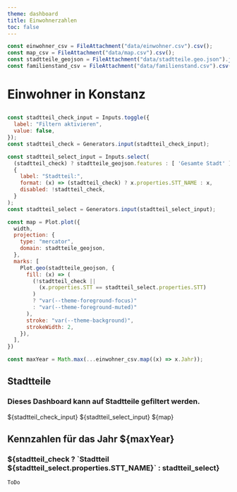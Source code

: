 ```yaml
---
theme: dashboard
title: Einwohnerzahlen
toc: false
---
```


```js
const einwohner_csv = FileAttachment("data/einwohner.csv").csv();
const map_csv = FileAttachment("data/map.csv").csv();
const stadtteile_geojson = FileAttachment("data/stadtteile.geo.json").json();
const familienstand_csv = FileAttachment("data/familienstand.csv").csv();
```

# Einwohner in Konstanz

<h2></h2>

```js
const stadtteil_check_input = Inputs.toggle({
  label: "Filtern aktivieren",
  value: false,
});
const stadtteil_check = Generators.input(stadtteil_check_input);
```

```js
const stadtteil_select_input = Inputs.select(
  (stadtteil_check) ? stadtteile_geojson.features : [ 'Gesamte Stadt' ],
  {
    label: "Stadtteil:",
    format: (x) => (stadtteil_check) ? x.properties.STT_NAME : x,
    disabled: !stadtteil_check,
  }
);
const stadtteil_select = Generators.input(stadtteil_select_input);
```

```js
const map = Plot.plot({
  width,
  projection: {
    type: "mercator",
    domain: stadtteile_geojson,
  },
  marks: [
    Plot.geo(stadtteile_geojson, {
      fill: (x) => (
        (!stadtteil_check ||
          (x.properties.STT == stadtteil_select.properties.STT)
        )
        ? "var(--theme-foreground-focus)"
        : "var(--theme-foreground-muted)"
      ),
      stroke: "var(--theme-background)",
      strokeWidth: 2,
    }),
  ],
})
```

```js
const maxYear = Math.max(...einwohner_csv.map((x) => x.Jahr));
```

<div class="grid grid-cols-2">
  <div class="card">
    <h2>Stadtteile</h2>
    <h3>Dieses Dashboard kann auf Stadtteile gefiltert werden.</h3>
    ${stadtteil_check_input}
    ${stadtteil_select_input}
    ${map}
  </div>
  <div class="card">
    <h2>Kennzahlen für das Jahr ${maxYear}</h2>
    <h3>${stadtteil_check ?
    `Stadtteil ${stadtteil_select.properties.STT_NAME}` : stadtteil_select}</h3>

    ToDo
  </div>
</div>
